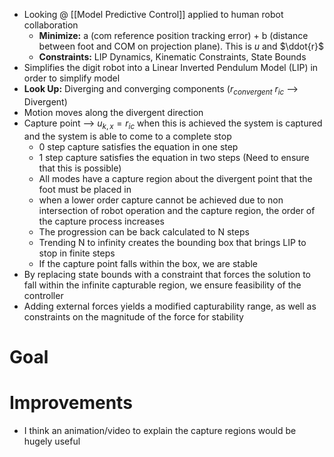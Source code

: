 - Looking @ [[Model Predictive Control]] applied to human robot collaboration
	- **Minimize:** a (com reference position tracking error) + b (distance between foot and COM on projection plane). This is $u$ and $\ddot{r}$ 
	- **Constraints:** LIP Dynamics, Kinematic Constraints, State Bounds
- Simplifies the digit robot into a Linear Inverted Pendulum Model (LIP) in order to simplify model
- **Look Up:** Diverging and converging components ($r_{convergent}$ $r_{ic}$ --> Divergent)
- Motion moves along the divergent direction 
- Capture point --> $u_{k,x} = r_{ic}$ when this is achieved the system is captured and the system is able to come to a complete stop
	- 0 step capture satisfies the equation in one step
	- 1 step capture satisfies the equation in two steps (Need to ensure that this is possible)
	- All modes have a capture region about the divergent point that the foot must be placed in
	- when a lower order capture cannot be achieved due to non intersection of robot operation and the capture region, the order of the capture process increases
	- The progression can be back calculated to N steps
	- Trending N to infinity creates the bounding box that brings LIP to stop in finite steps
	- If the capture point falls within the box, we are stable
- By replacing state bounds with a constraint that forces the solution to fall within the infinite capturable region, we ensure feasibility of the controller 
- Adding external forces yields a modified capturability range, as well as constraints on the magnitude of the force for stability

# Goal


# Improvements
- I think an animation/video to explain the capture regions would be hugely useful
